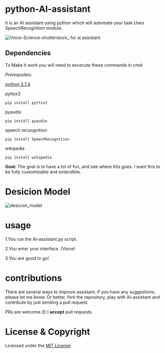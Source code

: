 # python-AI-assistant
It is an AI assistant using python which will automate your task.Uses SpeechRecognition module.

![Voice-Science-shutterstock_ for ai assistant](https://user-images.githubusercontent.com/67308774/87038872-328aab00-c1a3-11ea-90db-b18ec002ee78.jpg)

## Dependencies
To Make it work you will need to excecute these commands in cmd:

*Prerequsites:*

[python 3.7.4](https://www.python.org/downloads/release/python-374/)

pyttsx3
```
pip install pyttsx3
```
pyaudio
```
pip install pyaudio

```
speech recongnition
```
pip install SpeechRecognition
```
wikipedia
```
pip install wikipedia
```

**Goal:**
The goal is to have a lot of fun, and see where this goes. I want this to be fully customizable and extendible.


# Desicion Model

![desicion_model](https://user-images.githubusercontent.com/67308774/87041575-46d0a700-c1a7-11ea-91bb-990b076d48e1.png)

# usage

1.You run the AI-assistant.py script.

2.You enter your interface. (Voice)

3.You are good to go!

# contributions

There are several ways to improve assistant. If you have any suggestions, please let me know. Or better, fork the repository, play with AI-assistant and contribute by just sending a pull request.

PRs are welcome.:blush:
I **accept** pull requests.

# License & Copyright

Licensed under the [MIT License](https://github.com/Ehsan-techie/python-AI-assistant/blob/master/LICENSE)
